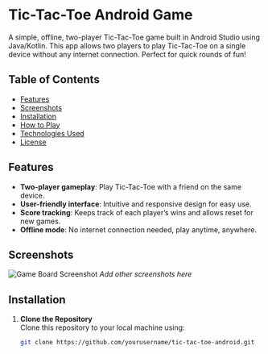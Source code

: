 # Tic-Tac-Toe Android Game

A simple, offline, two-player Tic-Tac-Toe game built in Android Studio using Java/Kotlin. This app allows two players to play Tic-Tac-Toe on a single device without any internet connection. Perfect for quick rounds of fun!

## Table of Contents

- [Features](#features)
- [Screenshots](#screenshots)
- [Installation](#installation)
- [How to Play](#how-to-play)
- [Technologies Used](#technologies-used)
- [License](#license)

## Features

- **Two-player gameplay**: Play Tic-Tac-Toe with a friend on the same device.
- **User-friendly interface**: Intuitive and responsive design for easy use.
- **Score tracking**: Keeps track of each player’s wins and allows reset for new games.
- **Offline mode**: No internet connection needed, play anytime, anywhere.

## Screenshots

![Game Board Screenshot](screenshot1.png)
*Add other screenshots here*

## Installation

1. **Clone the Repository**  
   Clone this repository to your local machine using:
   ```bash
   git clone https://github.com/yourusername/tic-tac-toe-android.git
